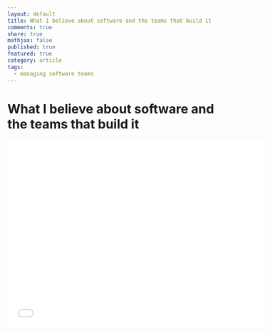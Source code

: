 ```yaml
---
layout: default
title: What I believe about software and the teams that build it
comments: true
share: true
mathjax: false
published: true
featured: true
category: article
tags:
  - managing software teams
---
```

# What I believe about software and the teams that build it

<iframe src="//slides.com/abrgr/deck/embed" width="576" height="420" scrolling="no" frameborder="0" webkitallowfullscreen mozallowfullscreen allowfullscreen></iframe>

